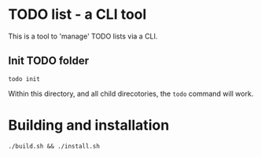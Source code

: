 # TODO list - a CLI tool

This is a tool to 'manage' TODO lists via a CLI.

## Init TODO folder
```
todo init
```
Within this directory, and all child direcotories, the `todo`
 command will work.


# Building and installation

```
./build.sh && ./install.sh
```
